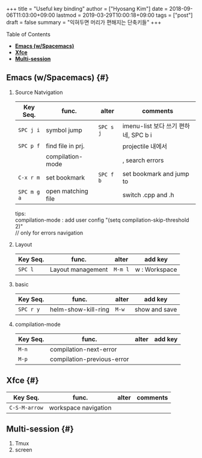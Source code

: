 +++
title = "Useful key binding"
author = ["Hyosang Kim"]
date = 2018-09-06T11:03:00+09:00
lastmod = 2019-03-29T10:00:18+09:00
tags = ["post"]
draft = false
summary = "익혀두면 머리가 편해지는 단축키들"
+++

<div class="ox-hugo-toc toc">
<div></div>

<div class="heading">Table of Contents</div>

- [<B> Emacs (w/Spacemacs) </B>](#)
- [<B> Xfce </B>](#)
- [<B> Multi-session </B>](#)

</div>
<!--endtoc-->


## <B> Emacs (w/Spacemacs) </B> {#}

1.  Source Natvigation

    <div class="ox-hugo-table bind-key-table">
    <div></div>

    | Key Seq.    | func.              | alter     | comments                      |
    |-------------|--------------------|-----------|-------------------------------|
    | `SPC j i`   | symbol jump        | `SPC s j` | imenu-list 보다 쓰기 편하네, SPC b i |
    | `SPC p f`   | find file in prj.  |           | projectile 내에서             |
    |             | compilation-mode   |           | <M-n>,<M-p> search errors     |
    | `C-x r m`   | set bookmark       | `SPC f b` | set bookmark and jump to      |
    | `SPC m g a` | open matching file |           | switch .cpp and .h            |

    </div>

    tips:<br>
    compilation-mode : add user config "(setq compilation-skip-threshold 2)" <br>
                       // only for errors navigation
2.  Layout

    <div class="ox-hugo-table bind-key-table">
    <div></div>

    | Key Seq. | func.             | alter   | add key       |
    |----------|-------------------|---------|---------------|
    | `SPC l`  | Layout management | `M-m l` | w : Workspace |

    </div>

3.  basic

    <div class="ox-hugo-table bind-key-table">
    <div></div>

    | Key Seq.  | func.               | alter | add key       |
    |-----------|---------------------|-------|---------------|
    | `SPC r y` | helm-show-kill-ring | `M-w` | show and save |

    </div>

4.  compilation-mode

    <div class="ox-hugo-table bind-key-table">
    <div></div>

    | Key Seq. | func.                      | alter | add key |
    |----------|----------------------------|-------|---------|
    | `M-n`    | compilation-next-error     |       |         |
    | `M-p`    | compilation-previous-error |       |         |

    </div>


## <B> Xfce </B> {#}

<div class="ox-hugo-table bind-key-table">
<div></div>

| Key Seq.      | func.                | alter | comments |
|---------------|----------------------|-------|----------|
| `C-S-M-arrow` | workspace navigation |       |          |

</div>


## <B> Multi-session </B> {#}

1.  Tmux
2.  screen
